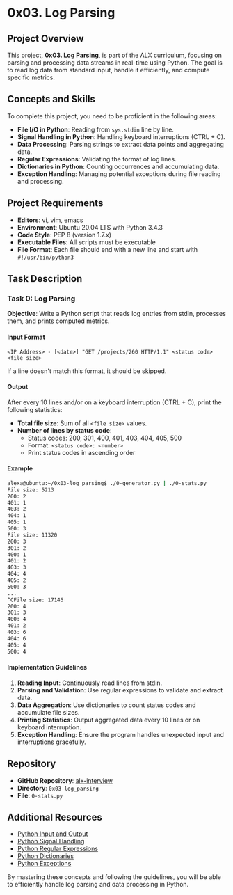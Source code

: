 # 0x03. Log Parsing

## Project Overview

This project, **0x03. Log Parsing**, is part of the ALX curriculum, focusing on parsing and processing data streams in real-time using Python. The goal is to read log data from standard input, handle it efficiently, and compute specific metrics.

## Concepts and Skills

To complete this project, you need to be proficient in the following areas:

- **File I/O in Python**: Reading from `sys.stdin` line by line.
- **Signal Handling in Python**: Handling keyboard interruptions (CTRL + C).
- **Data Processing**: Parsing strings to extract data points and aggregating data.
- **Regular Expressions**: Validating the format of log lines.
- **Dictionaries in Python**: Counting occurrences and accumulating data.
- **Exception Handling**: Managing potential exceptions during file reading and processing.

## Project Requirements

- **Editors**: vi, vim, emacs
- **Environment**: Ubuntu 20.04 LTS with Python 3.4.3
- **Code Style**: PEP 8 (version 1.7.x)
- **Executable Files**: All scripts must be executable
- **File Format**: Each file should end with a new line and start with `#!/usr/bin/python3`

## Task Description

### Task 0: Log Parsing

**Objective**: Write a Python script that reads log entries from stdin, processes them, and prints computed metrics.

#### Input Format

```
<IP Address> - [<date>] "GET /projects/260 HTTP/1.1" <status code> <file size>
```

If a line doesn't match this format, it should be skipped.

#### Output

After every 10 lines and/or on a keyboard interruption (CTRL + C), print the following statistics:

- **Total file size**: Sum of all `<file size>` values.
- **Number of lines by status code**:
  - Status codes: 200, 301, 400, 401, 403, 404, 405, 500
  - Format: `<status code>: <number>`
  - Print status codes in ascending order

#### Example

```sh
alexa@ubuntu:~/0x03-log_parsing$ ./0-generator.py | ./0-stats.py 
File size: 5213
200: 2
401: 1
403: 2
404: 1
405: 1
500: 3
File size: 11320
200: 3
301: 2
400: 1
401: 2
403: 3
404: 4
405: 2
500: 3
...
^CFile size: 17146
200: 4
301: 3
400: 4
401: 2
403: 6
404: 6
405: 4
500: 4
```

#### Implementation Guidelines

1. **Reading Input**: Continuously read lines from stdin.
2. **Parsing and Validation**: Use regular expressions to validate and extract data.
3. **Data Aggregation**: Use dictionaries to count status codes and accumulate file sizes.
4. **Printing Statistics**: Output aggregated data every 10 lines or on keyboard interruption.
5. **Exception Handling**: Ensure the program handles unexpected input and interruptions gracefully.

## Repository

- **GitHub Repository**: [alx-interview](https://github.com/alx-interview)
- **Directory**: `0x03-log_parsing`
- **File**: `0-stats.py`

## Additional Resources

- [Python Input and Output](https://docs.python.org/3/tutorial/inputoutput.html)
- [Python Signal Handling](https://docs.python.org/3/library/signal.html)
- [Python Regular Expressions](https://docs.python.org/3/library/re.html)
- [Python Dictionaries](https://docs.python.org/3/tutorial/datastructures.html#dictionaries)
- [Python Exceptions](https://docs.python.org/3/tutorial/errors.html)

By mastering these concepts and following the guidelines, you will be able to efficiently handle log parsing and data processing in Python.
